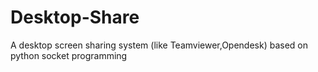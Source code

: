 # Desktop-Share
A desktop screen sharing system (like Teamviewer,Opendesk) based on python socket programming
